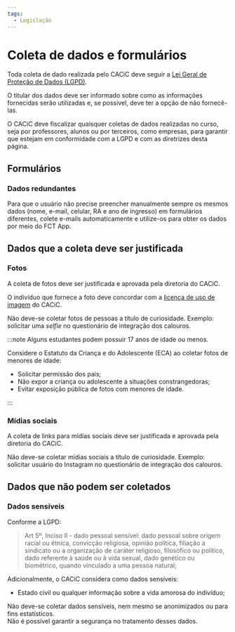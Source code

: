 ```yaml
---
tags:
  - Legislação
---
```


# Coleta de dados e formulários

Toda coleta de dado realizada pelo CACiC deve seguir a [Lei Geral de Proteção de Dados (LGPD)](https://www.planalto.gov.br/ccivil_03/_ato2015-2018/2018/lei/l13709.htm).

O titular dos dados deve ser informado sobre como as informações fornecidas serão utilizadas e, se possível, deve ter a opção de não fornecê-las.

O CACiC deve fiscalizar quaisquer coletas de dados realizadas no curso, seja por professores, alunos ou por terceiros, como empresas, para garantir que estejam em conformidade com a LGPD e com as diretrizes desta página.

## Formulários

### Dados redundantes

Para que o usuário não precise preencher manualmente sempre os mesmos dados (nome, e-mail, celular, RA e ano de ingresso) em formulários diferentes, colete e-mails automaticamente e utilize-os para obter os dados por meio do FCT App.

## Dados que a coleta deve ser justificada

### Fotos

A coleta de fotos deve ser justificada e aprovada pela diretoria do CACiC.

O indivíduo que fornece a foto deve concordar com a [licença de uso de imagem](https://cacic.dev.br/kb/CACiC/Legal/Licen%C3%A7a%20de%20uso%20de%20imagem) do CACiC.

Não deve-se coletar fotos de pessoas a título de curiosidade. Exemplo: solicitar uma _selfie_ no questionário de integração dos calouros.

:::note
Alguns estudantes podem possuir 17 anos de idade ou menos.

Considere o Estatuto da Criança e do Adolescente (ECA) ao coletar fotos de menores de idade:

- Solicitar permissão dos pais;
- Não expor a criança ou adolescente a situações constrangedoras;
- Evitar exposição pública de fotos com menores de idade.

:::

### Mídias sociais

A coleta de links para mídias sociais deve ser justificada e aprovada pela diretoria do CACiC.

Não deve-se coletar mídias sociais a título de curiosidade. Exemplo: solicitar usuário do Instagram no questionário de integração dos calouros.

## Dados que não podem ser coletados

### Dados sensíveis

Conforme a LGPD:

> Art 5º, Inciso II - dado pessoal sensível: dado pessoal sobre origem racial ou étnica, convicção religiosa, opinião política, filiação a sindicato ou a organização de caráter religioso, filosófico ou político, dado referente à saúde ou à vida sexual, dado genético ou biométrico, quando vinculado a uma pessoa natural;

Adicionalmente, o CACiC considera como dados sensíveis:

- Estado civil ou qualquer informação sobre a vida amorosa do indivíduo;

Não deve-se coletar dados sensíveis, nem mesmo se anonimizados ou para fins estatísticos.  
Não é possível garantir a segurança no tratamento desses dados.

